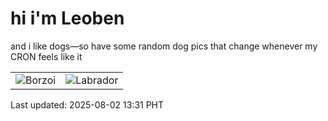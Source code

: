 # hi i'm Leoben

and i like dogs—so have some random dog pics that change whenever my CRON feels like it

|  |  |
|--------|----------|
| ![Borzoi](https://random-dog-vercel.vercel.app/api/random-borzoi?v=1754112671) | ![Labrador](https://random-dog-vercel.vercel.app/api/random-labrador?v=1754112671) |

Last updated: 2025-08-02 13:31 PHT
